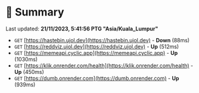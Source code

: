 # 📖 Summary
Last updated: **21/11/2023, 5:41:56 PTG "Asia/Kuala_Lumpur"**

- `GET` [https://hastebin.ujol.dev](https://hastebin.ujol.dev) - **Down** (88ms)
- `GET` [https://reddviz.ujol.dev](https://reddviz.ujol.dev) - **Up** (512ms)
- `GET` [https://memeapi.cyclic.app](https://memeapi.cyclic.app) - **Up** (1030ms)
- `GET` [https://klik.onrender.com/health](https://klik.onrender.com/health) - **Up** (450ms)
- `GET` [https://dumb.onrender.com](https://dumb.onrender.com) - **Up** (939ms)
